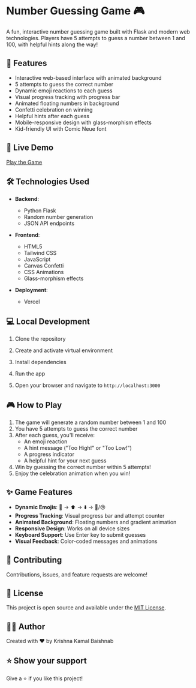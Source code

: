 # Number Guessing Game 🎮

A fun, interactive number guessing game built with Flask and modern web technologies. Players have 5 attempts to guess a number between 1 and 100, with helpful hints along the way!

## 🎯 Features

- Interactive web-based interface with animated background
- 5 attempts to guess the correct number
- Dynamic emoji reactions to each guess
- Visual progress tracking with progress bar
- Animated floating numbers in background
- Confetti celebration on winning
- Helpful hints after each guess
- Mobile-responsive design with glass-morphism effects
- Kid-friendly UI with Comic Neue font

## 🚀 Live Demo

[Play the Game](https://brainy-guess.vercel.app/)

## 🛠️ Technologies Used

- **Backend**: 
  - Python Flask
  - Random number generation
  - JSON API endpoints

- **Frontend**: 
  - HTML5
  - Tailwind CSS
  - JavaScript
  - Canvas Confetti
  - CSS Animations
  - Glass-morphism effects

- **Deployment**: 
  - Vercel

## 💻 Local Development

1. Clone the repository

2. Create and activate virtual environment

3. Install dependencies

4. Run the app

5. Open your browser and navigate to `http://localhost:3000`

## 🎮 How to Play

1. The game will generate a random number between 1 and 100
2. You have 5 attempts to guess the correct number
3. After each guess, you'll receive:
   - An emoji reaction
   - A hint message ("Too High!" or "Too Low!")
   - A progress indicator
   - A helpful hint for your next guess
4. Win by guessing the correct number within 5 attempts!
5. Enjoy the celebration animation when you win!

## ✨ Game Features

- **Dynamic Emojis**: 🤔 → ⬆️ → ⬇️ → 🎉/😢
- **Progress Tracking**: Visual progress bar and attempt counter
- **Animated Background**: Floating numbers and gradient animation
- **Responsive Design**: Works on all device sizes
- **Keyboard Support**: Use Enter key to submit guesses
- **Visual Feedback**: Color-coded messages and animations

## 🤝 Contributing

Contributions, issues, and feature requests are welcome! 

## 📝 License

This project is open source and available under the [MIT License](LICENSE).

## 👨‍💻 Author

Created with ❤️ by Krishna Kamal Baishnab

## ⭐️ Show your support

Give a ⭐️ if you like this project!
